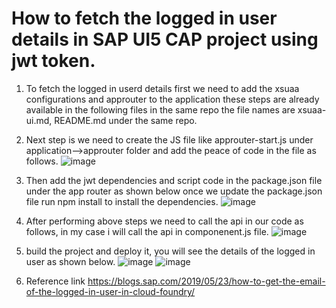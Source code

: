 # How to fetch the logged in user details in SAP UI5 CAP project using jwt token.
1) To fetch the logged in userd details first we need to add the xsuaa configurations and approuter to the application these steps are already available in the following files in the same repo the file names are xsuaa-ui.md, README.md  under the same repo.
2) Next step is we need to create the JS file like approuter-start.js under application-->approuter folder and add the peace of code in the file as follows.
  ![image](https://user-images.githubusercontent.com/51018126/137258672-ef19a406-2e1f-40e3-bc80-56a3d1f1fab8.png)
3) Then add the jwt dependencies and script code in the package.json file under the app router as shown below once we update the package.json file run npm install to install the dependencies.
  ![image](https://user-images.githubusercontent.com/51018126/137258964-4ef6c3ac-334c-43cc-be72-b2646f4ccd36.png)

4) After performing above steps we need to call the api in our code as follows, in my case i will call the api in componenent.js file.
  ![image](https://user-images.githubusercontent.com/51018126/137260068-c476f905-75a5-4099-9f73-0862e195dfe0.png)
5) build the project and deploy it, you will see the details of the logged in user as shown below.
   ![image](https://user-images.githubusercontent.com/51018126/137261305-7d41c40b-63c4-40b7-a091-a91ed912107a.png)
   ![image](https://user-images.githubusercontent.com/51018126/137261587-c935df04-2a9f-4b1d-bed2-3a2112007b6c.png)

6) Reference link https://blogs.sap.com/2019/05/23/how-to-get-the-email-of-the-logged-in-user-in-cloud-foundry/
